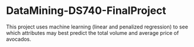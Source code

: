 # DataMining-DS740-FinalProject
This project uses machine learning (linear and penalized regression) to see which attributes may best predict the total volume and average price of avocados.
